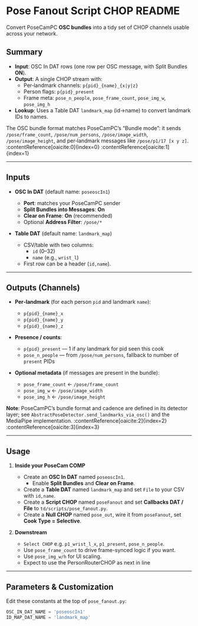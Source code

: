 # Pose Fanout Script CHOP README

Convert PoseCamPC **OSC bundles** into a tidy set of CHOP channels usable across your network.

## Summary

- **Input**: OSC In DAT rows (one row per OSC message, with Split Bundles **ON**).
- **Output**: A single CHOP stream with:
  - Per‑landmark channels: `p{pid}_{name}_{x|y|z}`
  - Person flags: `p{pid}_present`
  - Frame meta: `pose_n_people`, `pose_frame_count`, `pose_img_w`, `pose_img_h`
- **Lookup**: Uses a Table DAT `landmark_map` (id→name) to convert landmark IDs to names.

The OSC bundle format matches PoseCamPC’s “Bundle mode”: it sends
`/pose/frame_count`, `/pose/num_persons`, `/pose/image_width`, `/pose/image_height`,
and per‑landmark messages like `/pose/p1/17 [x y z]`. :contentReference[oaicite:0]{index=0} :contentReference[oaicite:1]{index=1}

---

## Inputs

- **OSC In DAT** (default name: `poseoscIn1`)
  - **Port**: matches your PoseCamPC sender
  - **Split Bundles into Messages**: **On**
  - **Clear on Frame**: **On** (recommended)
  - Optional **Address Filter**: `/pose/*`

- **Table DAT** (default name: `landmark_map`)
  - CSV/table with two columns:
    - `id` (0–32)
    - `name` (e.g., `wrist_l`)
  - First row can be a header (`id,name`).

---

## Outputs (Channels)

- **Per‑landmark** (for each person `pid` and landmark `name`):
  - `p{pid}_{name}_x`
  - `p{pid}_{name}_y`
  - `p{pid}_{name}_z`

- **Presence / counts**:
  - `p{pid}_present` — 1 if any landmark for pid seen this cook
  - `pose_n_people` — from `/pose/num_persons`, fallback to number of `present` PIDs

- **Optional metadata** (if messages are present in the bundle):
  - `pose_frame_count`  ← `/pose/frame_count`
  - `pose_img_w`        ← `/pose/image_width`
  - `pose_img_h`        ← `/pose/image_height`

**Note**: PoseCamPC’s bundle format and cadence are defined in its detector layer; see `AbstractPoseDetector.send_landmarks_via_osc()` and the MediaPipe implementation. :contentReference[oaicite:2]{index=2} :contentReference[oaicite:3]{index=3}

---

## Usage

1. **Inside your PoseCam COMP**
   - Create an **OSC In DAT** named `poseoscIn1`.
     - Enable **Split Bundles** and **Clear on Frame**.
   - Create a **Table DAT** named `landmark_map` and set `File` to your CSV with `id,name`.
   - Create a **Script CHOP** named `poseFanout` and set **Callbacks DAT / File** to `td/scripts/pose_fanout.py`.
   - Create a **Null CHOP** named `pose_out`, wire it from `poseFanout`, set **Cook Type = Selective**.

2. **Downstream**
   - `Select CHOP` e.g. `p1_wrist_l_x`, `p1_present`, `pose_n_people`.
   - Use `pose_frame_count` to drive frame-synced logic if you want.
   - Use `pose_img_w/h` for UI scaling.
   - Expect to use the PersonRouterCHOP as next in line

---

## Parameters & Customization

Edit these constants at the top of `pose_fanout.py`:

```python
OSC_IN_DAT_NAME = 'poseoscIn1'
ID_MAP_DAT_NAME = 'landmark_map'